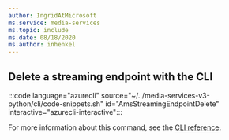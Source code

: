 ```yaml
---
author: IngridAtMicrosoft
ms.service: media-services 
ms.topic: include
ms.date: 08/18/2020
ms.author: inhenkel
---
```


## Delete a streaming endpoint with the CLI

:::code language="azurecli" source="~/../media-services-v3-python/cli/code-snippets.sh" id="AmsStreamingEndpointDelete" interactive="azurecli-interactive":::

For more information about this command, see the [CLI reference](/cli/azure/ams/streaming-endpoint?view=azure-cli-latest#az-ams-streaming-endpoint-delete).
